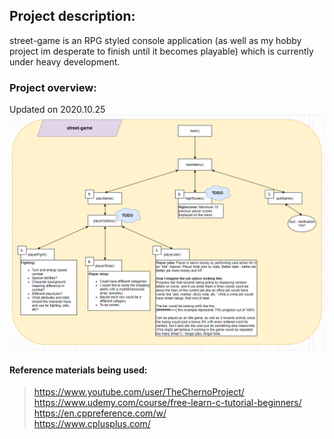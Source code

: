 ## Project description:
street-game is an RPG styled console application (as well as my hobby project im desperate to finish until it becomes playable) which is currently under heavy development.

### Project overview:
Updated on 2020.10.25
<br/>
![alt text](https://github.com/S4kyt/street-game/blob/dev/project-diagram/projectoverview.png?raw=true)


#### Reference materials being used:
> https://www.youtube.com/user/TheChernoProject/ <br/>
> https://www.udemy.com/course/free-learn-c-tutorial-beginners/ <br/>
> https://en.cppreference.com/w/ <br/>
> https://www.cplusplus.com/ <br/>
